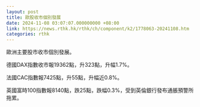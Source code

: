 ```yaml
---
layout: post
title: 歐股收市個別發展
date: 2024-11-08 03:07:07.000000000 +08:00
link: https://news.rthk.hk/rthk/ch/component/k2/1778063-20241108.htm
categories: rthk
---
```


歐洲主要股市收市個別發展。

德國DAX指數收市報19362點，升323點，升幅1.7%。

法國CAC指數報7425點，升55點，升幅近0.8%。

英國富時100指數報8140點，跌25點，跌幅0.3%，受到英倫銀行發布通脹預警所拖累。

